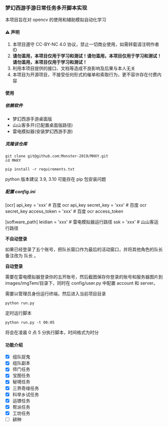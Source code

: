 ### 梦幻西游手游日常任务多开脚本实现

本项目旨在对 opencv 的使用和辅助模拟自动化学习

#### ⚠️ 声明

1. 本项目遵守 CC-BY-NC 4.0 协议，禁止一切商业使用，如需转载请注明作者 ID
2. **请勿滥用，本项目仅用于学习和测试！请勿滥用，本项目仅用于学习和测试！请勿滥用，本项目仅用于学习和测试！**
3. 利用本项目提供的接口、文档等造成不良影响及后果与本人无关
4. 本项目为开源项目，不接受任何形式的催单和索取行为，更不容许存在付费内容

#### 使用

##### 依赖软件

-   梦幻西游手游桌面版
-   山山客多开(已配置桌面版路径)
-   雷电模拟器(安装梦幻西游手游)

##### 克隆该仓库

```
git clone git@github.com:Monster-2019/MHXY.git
cd MHXY

pip install -r requirements.txt
```

python 版本建议 3.9, 3.10 可能存在 pip 包安装问题

##### 配置 config.ini

[ocr]
api_key = 'xxx' # 百度 ocr api_key
secret_key = 'xxx' # 百度 ocr secret_key
access_token = 'xxx' # 百度 ocr access_token

[software_path]
leidian = 'xxx' # 雷电模拟器运行路径
ssk = 'xxx' # 山山客运行路径

**不自动登录**

如果已经登录了五个账号，把队长窗口作为最后的活动窗口，并将其他角色的队长备注改为 队长 。

**自动登录**

需要在雷电模拟器登录你的五开账号，然后截图保存你登录的账号和服务器图片到 images/imgTem/目录下，同时在 config/user.py 中配置 account 和 server。

需要以管理员身份运行终端，然后进入当前项目目录

```
python run.py
```

定时运行脚本

```
python run.py -t 00:05
```

将会在凌晨 0 点 5 分执行脚本，时间格式为时分

#### 功能介绍

-   [x] 组队捉鬼
-   [x] 组队副本
-   [x] 师门任务
-   [x] 宝图任务
-   [x] 秘境任务
-   [x] 三界奇缘任务
-   [x] 科举乡试任务
-   [x] 运镖任务
-   [x] 帮派任务
-   [x] 工坊任务
-   [ ] 耕种
